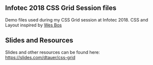 ## Infotec 2018 CSS Grid Session files

Demo files used during my CSS Grid session at Infotec 2018. CSS and Layout inspired by [Wes Bos](https://cssgrid.io)

## Slides and Resources

Slides and other resources can be found here: https://slides.com/dtauer/css-grid
